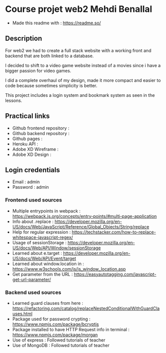 
# Course projet web2 Mehdi Benallal

- Made this readme with : https://readme.so/


## Description

For web2 we had to create a full stack website with a working front and backend that are both linked to a database.

I decided to shift to a video game website instead of a movies since i have a bigger passion for video games.

I did a complete overhaul of my design, made it more compact and easier to code because sometimes simplicity is better.

This project includes a login system and bookmark system as seen in the lessons. 

## Practical links

- Github frontend repository :
- Github backend repository : 
- Github pages : 
- Heroku API : 
- Adobe XD Wireframe : 
- Adobe XD Design : 
## Login credentials

- Email : admin
- Password : admin


### Frontend used sources

- Multiple entrypoints in webpack : https://webpack.js.org/concepts/entry-points/#multi-page-application
- Info about .replace : https://developer.mozilla.org/en-US/docs/Web/JavaScript/Reference/Global_Objects/String/replace
- Help for regular expression : https://techstacker.com/how-to-replace-whitespace-javascript-regex/
- Usage of sessionStorage : https://developer.mozilla.org/en-US/docs/Web/API/Window/sessionStorage
- Learned about e.target : https://developer.mozilla.org/en-US/docs/Web/API/Event/target
- Learned about window.location in : https://www.w3schools.com/js/js_window_location.asp
- Get parameter from the URL : https://easyautotagging.com/javascript-get-url-parameter/



### Backend used sources

- Learned guard clauses from here : https://refactoring.com/catalog/replaceNestedConditionalWithGuardClauses.html
- Package used for password crypting : https://www.npmjs.com/package/bcryptjs
- Package installed to have HTTP Request info in terminal : https://www.npmjs.com/package/morgan
- Use of express : Followed tutorials of teacher
- Use of MongoDB : Followed tutorials of teacher 